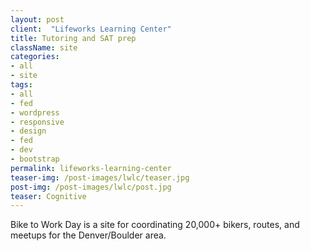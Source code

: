 ```yaml
---
layout: post
client:  "Lifeworks Learning Center"
title: Tutoring and SAT prep
className: site
categories: 
- all
- site
tags:
- all
- fed
- wordpress
- responsive
- design
- fed
- dev
- bootstrap
permalink: lifeworks-learning-center
teaser-img: /post-images/lwlc/teaser.jpg
post-img: /post-images/lwlc/post.jpg
teaser: Cognitive 
---
```

Bike to Work Day is a site for coordinating 20,000+ bikers, routes, and meetups for the Denver/Boulder area.
